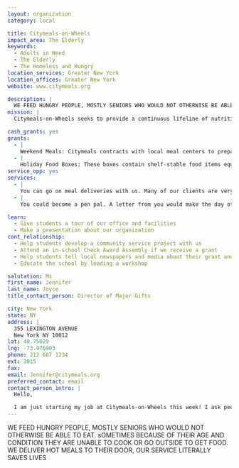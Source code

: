 ```yaml
---
layout: organization
category: local

title: Citymeals-on-Wheels
impact_area: The Elderly
keywords: 
  - Adults in Need
  - The Elderly
  - The Homeless and Hungry
location_services: Greater New York
location_offices: Greater New York
website: www.citymeals.org

description: |
  WE FEED HUNGRY PEOPLE, MOSTLY SENIORS WHO WOULD NOT OTHERWISE BE ABLE TO EAT. sOMETIMES BECAUSE OF THEIR AGE AND CONDITION THEY ARE UNABLE TO COOK OR GO OUTSIDE TO GET FOOD. WE DELIVER HOT MEALS TO THEIR DOOR, OUR SERVICE LITERALLY SAVES LIVES
mission: |
  Citymeals-on-Wheels seeks to provide a continuous lifeline of nutritious food and human company to homebound elderly New Yorkers in need, thereby helping them to live with dignity in their own familiar homes and communities.

cash_grants: yes
grants: 
  - |
    Weekend Meals: Citymeals contracts with local meal centers to prepare and deliver nutritious meals on Saturdays and Sundays, when government-funded meal programs are closed.  Each weekend meal contains one-third of the recommended daily allowance of nutrients for a senior for one day.  A typical weekend menu includes roasted chicken, mashed potatoes, cut green beans, milk, bread, butter and a piece of seasonal fruit.  Each meal costs $6.42 to prepare and distribute.  We are seeking a cash grant of $1,000, which would buy approximately 156 meals. Every penny helps and 100% of your donation goes directly to our program.
  - |
    Holiday Food Boxes: These boxes contain shelf-stable food items equivalent to three full meals, and are delivered ahead of long holiday weekends (such as Memorial Day, July 4th, Thanksgiving, etc.) when city-run neighborhood meal centers are closed.  Each box contains items such as vacuum packed pouches of tuna, canned vegetables, organic apple sauce, powdered milk, instant brown rice, decaffeinated coffee, tea bags, oatmeal cookies and wheat crackers.  Recipients are encouraged to keep some of the food on hand at all times so they can survive any unexpected disruption of their regular meal deliveries.  It costs us approximately $24 to package, stock and deliver each box.  We are requesting a cash grant of $1,000, which would provide for 42 holiday boxes.
service_opp: yes
services: 
  - |
    You can go on meal deliveries with us. Many of our clients are very lonely and love to have visitors.
  - |
    You could become a pen pal. A letter from you would make the day of older person who doesn't have many friends or visitors.

learn: 
  - Give students a tour of our office and facilities
  - Make a presentation about our organization
cont_relationship: 
  - Help students develop a community service project with us
  - Attend an in-school Check Award Assembly if we receive a grant
  - Help students tell local newspapers and media about their grant and/or project with us
  - Educate the school by leading a workshop

salutation: Ms
first_name: Jennifer
last_name: Joyce
title_contact_person: Director of Major Gifts

city: New York
state: NY
address: |
  355 LEXINGTON AVENUE  
  New York NY 10012
lat: 40.75029
lng: -73.976903
phone: 212 687 1234
ext: 3015
fax: 
email: Jennifer@citymeals.org
preferred_contact: email
contact_person_intro: |
  Hello,

  I am just starting my job at Citymeals-on-Wheels this week! I ask people for money to keep our programs running. I love the idea that young people are already thinking about what they can do to help others. Your help does change someones life and makes the world a little brighter.
---
```

WE FEED HUNGRY PEOPLE, MOSTLY SENIORS WHO WOULD NOT OTHERWISE BE ABLE TO EAT. sOMETIMES BECAUSE OF THEIR AGE AND CONDITION THEY ARE UNABLE TO COOK OR GO OUTSIDE TO GET FOOD. WE DELIVER HOT MEALS TO THEIR DOOR, OUR SERVICE LITERALLY SAVES LIVES